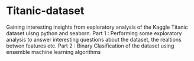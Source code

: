 # Titanic-dataset
Gaining interesting insights from exploratory analysis of the Kaggle Titanic dataset uisng python and seaborn.
Part 1 : Performing some exploratory analysis to answer interesting questions about the dataset, the realtions betwen features etc.
Part 2 : Binary Clasification of the dataset using ensemble machine learning algorithms
